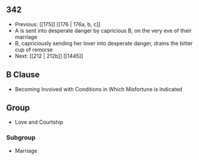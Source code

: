 ## 342
- Previous: [[175]] [[176 | 176a, b, c]] 
- A is sent into desperate danger by capricious B, on the very eve of their marriage
- B, capriciously sending her lover into desperate danger, drains the bitter cup of remorse
- Next: [[212 | 212b]] [[1445]] 

## B Clause
- Becoming Invoived with Conditions in Which Misfortune is Indicated

## Group
- Love and Courtship

### Subgroup
- Marriage

